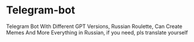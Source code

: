 # Telegram-bot
Telegram Bot With Different GPT Versions, Russian Roulette, Can Create Memes And More
Everything in Russian, if you need, pls translate yourself
